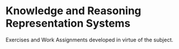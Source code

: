 # Knowledge and Reasoning Representation Systems
Exercises and Work Assignments developed in virtue of the subject.
